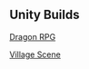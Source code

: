 ## Unity Builds

<a href="https://stefanbursuc.github.io/UnityBuilds/assets/unity/DragonRPG"> Dragon RPG </a>

<a href="https://stefanbursuc.github.io/UnityBuilds/assets/unity/Village"> Village Scene </a>
